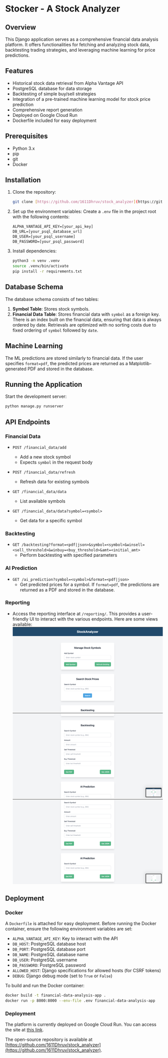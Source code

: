 # Stocker - A Stock Analyzer

## Overview

This Django application serves as a comprehensive financial data analysis platform. It offers functionalities for fetching and analyzing stock data, backtesting trading strategies, and leveraging machine learning for price predictions.

## Features

- Historical stock data retrieval from Alpha Vantage API
- PostgreSQL database for data storage
- Backtesting of simple buy/sell strategies
- Integration of a pre-trained machine learning model for stock price prediction
- Comprehensive report generation
- Deployed on Google Cloud Run
- Dockerfile included for easy deployment

## Prerequisites

- Python 3.x
- pip
- git
- Docker

## Installation

1. Clone the repository:

   ```bash
   git clone [https://github.com/1611Dhruv/stock_analyzer](https://github.com/1611Dhruv/stock_analyzer)
   ```

2. Set up the environment variables:
   Create a `.env` file in the project root with the following contents:

   ```
   ALPHA_VANTAGE_API_KEY=[your_api_key]
   DB_URL=[your_psql_database_url]
   DB_USER=[your_psql_username]
   DB_PASSWORD=[your_psql_password]
   ```

3. Install dependencies:
   ```bash
   python3 -m venv .venv
   source .venv/bin/activate
   pip install -r requirements.txt
   ```

## Database Schema

The database schema consists of two tables:

1. **Symbol Table**: Stores stock symbols.
2. **Financial Data Table**: Stores financial data with `symbol` as a foreign key. There is an index built on the financial data, ensuring that data is always ordered by date. Retrievals are optimized with no sorting costs due to fixed ordering of `symbol` followed by `date`.

## Machine Learning

The ML predictions are stored similarly to financial data. If the user specifies `format=pdf`, the predicted prices are returned as a Matplotlib-generated PDF and stored in the database.

## Running the Application

Start the development server:

```bash
python manage.py runserver
```

## API Endpoints

### Financial Data

- `POST /financial_data/add`

  - Add a new stock symbol
  - Expects `symbol` in the request body

- `POST /financial_data/refresh`

  - Refresh data for existing symbols

- `GET /financial_data/data`

  - List available symbols

- `GET /financial_data/data?symbol=<symbol>`
  - Get data for a specific symbol

### Backtesting

- `GET /backtesting?format=<pdf|json>&symbol=<symbol>&winsell=<sell_threshold>&winbuy=<buy_threshold>&amt=<initial_amt>`
  - Perform backtesting with specified parameters

### AI Prediction

- `GET /ai_prediction?symbol=<symbol>&format=<pdf|json>`
  - Get predicted prices for a symbol. If `format=pdf`, the predictions are returned as a PDF and stored in the database.

### Reporting

- Access the reporting interface at `/reporting/`. This provides a user-friendly UI to interact with the various endpoints.
  Here are some views available:
  ![1](assets/1.png)
  ![2](assets/2.png)
  ![3](assets/3.png)

## Deployment

### Docker

A `Dockerfile` is attached for easy deployment. Before running the Docker container, ensure the following environment variables are set:

- `ALPHA_VANTAGE_API_KEY`: Key to interact with the API
- `DB_HOST`: PostgreSQL database host
- `DB_PORT`: PostgreSQL database port
- `DB_NAME`: PostgreSQL database name
- `DB_USER`: PostgreSQL username
- `DB_PASSWORD`: PostgreSQL password
- `ALLOWED_HOST`: Django specifications for allowed hosts (for CSRF tokens)
- `DEBUG`: Django debug mode (set to `True` or `False`)

To build and run the Docker container:

```bash
docker build -t financial-data-analysis-app .
docker run -p 8000:8000 --env-file .env financial-data-analysis-app
```

### Deployment

The platform is currently deployed on Google Cloud Run. You can access the site at [this link](https://stock-analyzer-949436389006.us-central1.run.app).

The open-source repository is available at [https://github.com/1611Dhruv/stock_analyzer](https://github.com/1611Dhruv/stock_analyzer).
